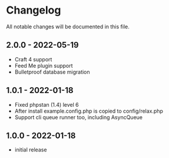 # Changelog

All notable changes will be documented in this file.

## 2.0.0 - 2022-05-19

- Craft 4 support 
- Feed Me plugin support
- Bulletproof database migration

## 1.0.1 - 2022-01-18

- Fixed phpstan (1.4) level 6
- After install example.config.php is copied to config/relax.php
- Support cli queue runner too, including AsyncQueue

## 1.0.0 - 2022-01-18

- initial release
